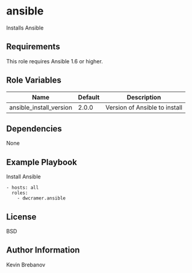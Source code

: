 ansible
=======

Installs Ansible

Requirements
------------

This role requires Ansible 1.6 or higher.

Role Variables
--------------

| Name                    | Default | Description                   |
|-------------------------|---------|-------------------------------|
| ansible_install_version | 2.0.0   | Version of Ansible to install |

Dependencies
------------

None

Example Playbook
----------------

Install Ansible

```
- hosts: all
  roles:
    - dwcramer.ansible
```

License
-------

BSD

Author Information
------------------

Kevin Brebanov
